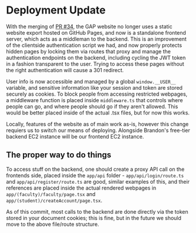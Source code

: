 # Deployment Update
With the merging of [PR #34](https://github.com/uiowaSEP2025/sep2025-project-team_006/pull/34), the GAP website no longer uses a static website export hosted on GitHub Pages, and now is a standalone frontend server, which acts as a middleman to the backend. This is an improvement of the clientside authentication script we had, and now properly protects hidden pages by locking them via routes that proxy and manage the authentication endpoints on the backend, including cycling the JWT token in a fashion transparent to the user. Trying to access these pages without the right authentication will cause a 301 redirect.

User info is now accessible and managed by a global `window.__USER__` variable, and sensitive information like your session and token are stored securely as cookies. To block people from accessing restricted webpages, a middleware function is placed inside `middleware.ts` that controls where people can go, and where people should go if they aren't allowed. This would be better placed inside of the actual .tsx files, but for now this works.

Locally, features of the website as of main work as-is, however this change requiers us to switch our means of deploying. Alongside Brandon's free-tier backend EC2 instance will be our frontend EC2 instance.

## The proper way to do things
To access stuff on the backend, one should create a proxy API call on the frontends side, placed inside the `app/api` folder - `app/api/login/route.ts` and `app/api/register/route.ts` are good, similar examples of this, and their references are placed inside the actual rendered webpages in `app/(faculty)/faculty/page.tsx` and `app/(student)/createAccount/page.tsx`.

As of this commit, most calls to the backend are done directly via the token stored in your document cookies; this is fine, but in the future we should move to the above file/route structure. 
